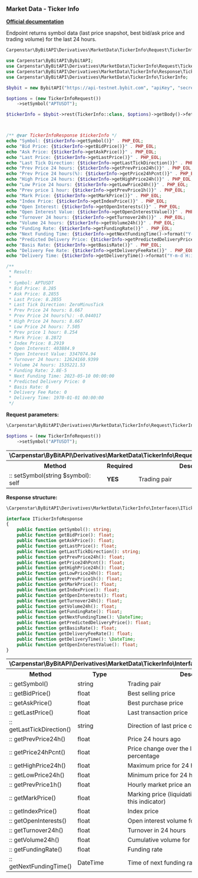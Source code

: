 ### Market Data - Ticker Info
<b>[Official documentation](https://bybit-exchange.github.io/docs/derivatives/public/ticker)</b>
<p>Endpoint returns symbol data (last price snapshot, best bid/ask price and trading volume) for the last 24 hours.</p>

```php
Carpenstar\ByBitAPI\Derivatives\MarketData\TickerInfo\Request\TickerInfo::class // Endpoint classname
```
```php
use Carpenstar\ByBitAPI\BybitAPI;
use Carpenstar\ByBitAPI\Derivatives\MarketData\TickerInfo\Request\TickerInfoRequest;
use Carpenstar\ByBitAPI\Derivatives\MarketData\TickerInfo\Response\TickerInfoResponse;
use Carpenstar\ByBitAPI\Derivatives\MarketData\TickerInfo\TickerInfo;

$bybit = new BybitAPI("https://api-testnet.bybit.com", "apiKey", "secret");

$options = (new TickerInfoRequest())
    ->setSymbol("APTUSDT");

$tickerInfo = $bybit->rest(TickerInfo::class, $options)->getBody()->fetch();



/** @var TickerInfoResponse $tickerInfo */
echo "Symbol: {$tickerInfo->getSymbol()}" . PHP_EOL;
echo "Bid Price: {$tickerInfo->getBidPrice()}" . PHP_EOL;
echo "Ask Price: {$tickerInfo->getAskPrice()}" . PHP_EOL;
echo "Last Price: {$tickerInfo->getLastPrice()}" . PHP_EOL;
echo "Last Tick Direction: {$tickerInfo->getLastTickDirection()}" . PHP_EOL;
echo "Prev Price 24 hours: {$tickerInfo->getPrevPrice24h()}" . PHP_EOL;
echo "Prev Price 24 hours(%): {$tickerInfo->getPrice24hPcnt()}" . PHP_EOL;
echo "High Price 24 hours: {$tickerInfo->getHighPrice24h()}" . PHP_EOL;
echo "Low Price 24 hours: {$tickerInfo->getLowPrice24h()}" . PHP_EOL;
echo "Prev price 1 hour: {$tickerInfo->getPrevPrice1h()}" . PHP_EOL;
echo "Mark Price: {$tickerInfo->getMarkPrice()}" . PHP_EOL;
echo "Index Price: {$tickerInfo->getIndexPrice()}" . PHP_EOL;
echo "Open Interest: {$tickerInfo->getOpenInterests()}" . PHP_EOL;
echo "Open Interest Value: {$tickerInfo->getOpenInterestValue()}" . PHP_EOL;
echo "Turnover 24 hours: {$tickerInfo->getTurnover24h()}" . PHP_EOL;
echo "Volume 24 hours: {$tickerInfo->getVolume24h()}" . PHP_EOL;
echo "Funding Rate: {$tickerInfo->getFundingRate()}" . PHP_EOL;
echo "Next Funding Time: {$tickerInfo->getNextFundingTime()->format("Y-m-d H:i:s")}" . PHP_EOL;
echo "Predicted Delivery Price: {$tickerInfo->getPredictedDeliveryPrice()}" . PHP_EOL;
echo "Basis Rate: {$tickerInfo->getBasisRate()}" . PHP_EOL;
echo "Delivery Fee Rate: {$tickerInfo->getDeliveryFeeRate()}" . PHP_EOL;
echo "Delivery Time: {$tickerInfo->getDeliveryTime()->format("Y-m-d H:i:s")}" . PHP_EOL;

/**
 * Result: 
 * 
 * Symbol: APTUSDT
 * Bid Price: 8.285
 * Ask Price: 8.2855
 * Last Price: 8.2855
 * Last Tick Direction: ZeroMinusTick
 * Prev Price 24 hours: 8.667
 * Prev Price 24 hours(%): -0.044017
 * High Price 24 hours: 8.667
 * Low Price 24 hours: 7.505
 * Prev price 1 hour: 8.254
 * Mark Price: 8.2872
 * Index Price: 8.2919
 * Open Interest: 403884.9
 * Open Interest Value: 3347074.94
 * Turnover 24 hours: 12624160.9399
 * Volume 24 hours: 1535221.53
 * Funding Rate: 2.8E-5
 * Next Funding Time: 2023-05-10 00:00:00
 * Predicted Delivery Price: 0
 * Basis Rate: 0
 * Delivery Fee Rate: 0
 * Delivery Time: 1970-01-01 00:00:00
 */
```  

<p><b>Request parameters:</b></p>

```php
\Carpenstar\ByBitAPI\Derivatives\MarketData\TickerInfo\Request\TickerInfoRequest::class

$options = (new TickerInfoRequest())
    ->setSymbol("APTUSDT");
```  

<table style="width: 100%">
  <tr>
    <td colspan="3">
      <b>\Carpenstar\ByBitAPI\Derivatives\MarketData\TickerInfo\Request\TickerInfoRequest</b>
    </td>
  </tr>
  <tr>
    <th style="width: 40%; text-align: center">Method</th>
    <th style="width: 10%; text-align: center">Required</th>
    <th style="width: 50%; text-align: center">Description</th>
  </tr>
  <tr>
    <td>:: setSymbol(string $symbol): self</td>
    <td><b>YES</b></td>
    <td>Trading pair</td>
  </tr>
</table>

<p><b>Response structure:</b></p>

```php
\Carpenstar\ByBitAPI\Derivatives\MarketData\TickerInfo\Interfaces\ITickerInfoResponse::class;

interface ITickerInfoResponse
{    
    public function getSymbol(): string;
    public function getBidPrice(): float;
    public function getAskPrice(): float;
    public function getLastPrice(): float;
    public function getLastTickDirection(): string;
    public function getPrevPrice24h(): float;
    public function getPrice24hPcnt(): float;
    public function getHighPrice24h(): float;
    public function getLowPrice24h(): float;
    public function getPrevPrice1h(): float;
    public function getMarkPrice(): float;
    public function getIndexPrice(): float;
    public function getOpenInterests(): float;
    public function getTurnover24h(): float;
    public function getVolume24h(): float;
    public function getFundingRate(): float;
    public function getNextFundingTime(): \DateTime;
    public function getPredictedDeliveryPrice(): float;
    public function getBasisRate(): float;
    public function getDeliveryFeeRate(): float;
    public function getDeliveryTime(): \DateTime;
    public function getOpenInterestValue(): float;
}
```
<table style="width: 100%">
  <tr>
    <td colspan="3">
      <b>\Carpenstar\ByBitAPI\Derivatives\MarketData\TickerInfo\Interfaces\ITickerInfoResponse</b>
    </td>
  </tr>
  <tr>
    <th style="width: 20%; text-align: center">Method</th>
    <th style="width: 20%; text-align: center">Type</th>
    <th style="width: 60%; text-align: center">Description</th>
  </tr>
  <tr>
    <td>:: getSymbol()</td>
    <td>string</td>
    <td>
      Trading pair
    </td>
  </tr>
  <tr>
    <td>:: getBidPrice()</td>
    <td>float</td>
    <td>
      Best selling price
    </td>
  </tr>
  <tr>
    <td>:: getAskPrice()</td>
    <td>float</td>
    <td>
      Best purchase price
    </td>
  </tr>
  <tr>
    <td>:: getLastPrice()</td>
    <td>float</td>
    <td>
      Last transaction price
    </td>
  </tr>
  <tr>
    <td>:: getLastTickDirection()</td>
    <td>string</td>
    <td>
      Direction of last price change
    </td>
  </tr>
  <tr>
    <td>:: getPrevPrice24h()</td>
    <td>float</td>
    <td>
      Price 24 hours ago
    </td>
  </tr>
  <tr>
    <td>:: getPrice24hPcnt()</td>
    <td>float</td>
    <td>
      Price change over the last 24 hours as a percentage
    </td>
  </tr>
  <tr>
    <td>:: getHighPrice24h()</td>
    <td>float</td>
    <td>
      Maximum price for 24 hours
    </td>
  </tr>
  <tr>
    <td>:: getLowPrice24h()</td>
    <td>float</td>
    <td>
      Minimum price for 24 hours
    </td>
  </tr>
  <tr>
    <td>:: getPrevPrice1h()</td>
    <td>float</td>
    <td>
      Hourly market price an hour ago
    </td>
  </tr>
  <tr>
    <td>:: getMarkPrice()</td>
    <td>float</td>
    <td>
      Marking price (liquidation occurs according to this indicator)
    </td>
  </tr>
  <tr>
    <td>:: getIndexPrice()</td>
    <td>float</td>
    <td>
      Index price
    </td>
  </tr>
  <tr>
    <td>:: getOpenInterests()</td>
    <td>float</td>
    <td>
      Open interest volume for a trading pair
    </td>
  </tr>
  <tr>
    <td>:: getTurnover24h()</td>
    <td>float</td>
    <td>
      Turnover in 24 hours
    </td>
  </tr>
  <tr>
    <td>:: getVolume24h()</td>
    <td>float</td>
    <td>
      Cumulative volume for 24 hours
    </td>
  </tr>
  <tr>
    <td>:: getFundingRate()</td>
    <td>float</td>
    <td>
      Funding rate
    </td>
  </tr>
  <tr>
    <td>:: getNextFundingTime()</td>
    <td>DateTime</td>
    <td>
      Time of next funding rate debit
    </td>
  </tr>
</table>